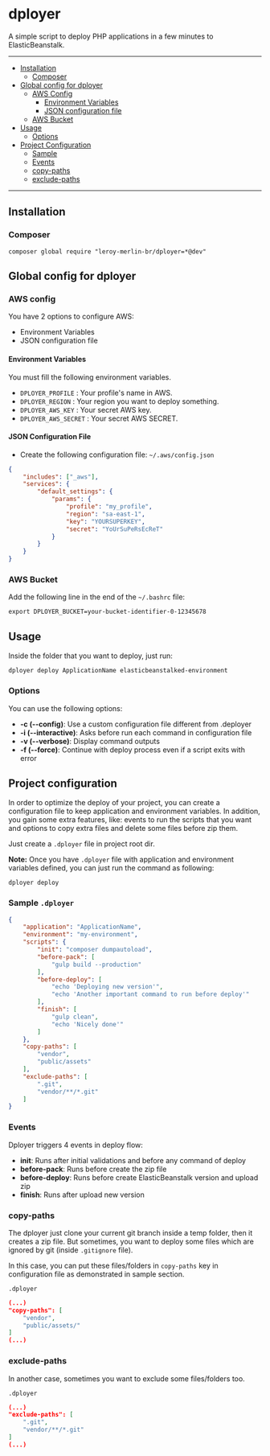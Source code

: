 # dployer

A simple script to deploy PHP applications in a few minutes to ElasticBeanstalk.

---

- [Installation](#installation)
  - [Composer](#composer)
- [Global config for dployer](#global-config-for-dployer)
  - [AWS Config](#aws-config)
    - [Environment Variables](#environment-variables)
    - [JSON configuration file](#json-configuration-file)
  - [AWS Bucket](#aws-bucket)
- [Usage](#usage)
  - [Options](#options)
- [Project Configuration](#project-configuration)
  - [Sample](#sample-dployer)
  - [Events](#events)
  - [copy-paths](#copy-paths)
  - [exclude-paths](#exclude-paths)

---

## Installation

### Composer

```shell
composer global require "leroy-merlin-br/dployer=*@dev"
```

## Global config for dployer

### AWS config

You have 2 options to configure AWS:

- Environment Variables
- JSON configuration file

#### Environment Variables

You must fill the following environment variables.

- `DPLOYER_PROFILE` : Your profile's name in AWS.
- `DPLOYER_REGION`  : Your region you want to deploy something.
- `DPLOYER_AWS_KEY` : Your secret AWS key.
- `DPLOYER_AWS_SECRET` : Your secret AWS SECRET.

#### JSON Configuration File

- Create the following configuration file: `~/.aws/config.json`

```json
{
    "includes": ["_aws"],
    "services": {
        "default_settings": {
            "params": {
                "profile": "my_profile",
                "region": "sa-east-1",
                "key": "YOURSUPERKEY",
                "secret": "YoUrSuPeRsEcReT"
            }
        }
    }
}
```

### AWS Bucket

Add the following line in the end of the `~/.bashrc` file:

```shell
export DPLOYER_BUCKET=your-bucket-identifier-0-12345678
```

## Usage

Inside the folder that you want to deploy, just run:

```shell
dployer deploy ApplicationName elasticbeanstalked-environment
```

### Options

You can use the following options:

- **-c (--config)**: Use a custom configuration file different from .deployer
- **-i (--interactive)**: Asks before run each command in configuration file
- **-v (--verbose)**: Display command outputs
- **-f (--force)**: Continue with deploy process even if a script exits with error

## Project configuration

In order to optimize the deploy of your project, you can create a configuration
file to keep application and environment variables. In addition, you gain some
extra features, like: events to run the scripts that you want and options to
copy extra files and delete some files before zip them.

Just create a `.dployer` file in project root dir.

**Note:** Once you have `.dployer` file with application and environment
variables defined, you can just run the command as following:

```shell
dployer deploy
```

### Sample `.dployer`

```json
{
    "application": "ApplicationName",
    "environment": "my-environment",
    "scripts": {
        "init": "composer dumpautoload",
        "before-pack": [
            "gulp build --production"
        ],
        "before-deploy": [
            "echo 'Deploying new version'",
            "echo 'Another important command to run before deploy'"
        ],
        "finish": [
            "gulp clean",
            "echo 'Nicely done'"
        ]
    },
    "copy-paths": [
        "vendor",
        "public/assets"
    ],
    "exclude-paths": [
        ".git",
        "vendor/**/*.git"
    ]
}
```
### Events

Dployer triggers 4 events in deploy flow:

- **init**: Runs after initial validations and before any command of deploy
- **before-pack**: Runs before create the zip file
- **before-deploy**: Runs before create ElasticBeanstalk version and upload zip
- **finish**: Runs after upload new version

### copy-paths

The dployer just clone your current git branch inside a temp folder, then it
creates a zip file. But sometimes, you want to deploy some files which are
ignored by git (inside `.gitignore` file).

In this case, you can put these files/folders in `copy-paths` key in
configuration file as demonstrated in sample section.

`.dployer`

```json
(...)
"copy-paths": [
    "vendor",
    "public/assets/"
]
(...)
```

### exclude-paths

In another case, sometimes you want to exclude some files/folders too.

`.dployer`

```json
(...)
"exclude-paths": [
    ".git",
    "vendor/**/*.git"
]
(...)
```
